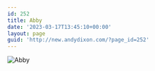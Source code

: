 ```yaml
---
id: 252
title: Abby
date: '2023-03-17T13:45:10+00:00'
layout: page
guid: 'http://new.andydixon.com/?page_id=252'
---
```


![Abby](https://i0.wp.com/assets.g8x2.ldn.idrivee2-23.com/posters/Abby%2001.jpg?w=1200&ssl=1 "Abby")